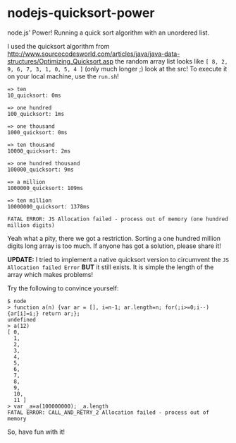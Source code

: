 nodejs-quicksort-power
======================

node.js' Power! Running a quick sort algorithm with an unordered list.

I used the quicksort algorithm from http://www.sourcecodesworld.com/articles/java/java-data-structures/Optimizing_Quicksort.asp
the random array list looks like `[ 8, 2, 9, 6, 7, 3, 1, 0, 5, 4 ]` (only much longer ;)
look at the src! To execute it on your local machine, use the `run.sh`!

```shell
=> ten
10_quicksort: 0ms

=> one hundred
100_quicksort: 1ms

=> one thousand
1000_quicksort: 0ms

=> ten thousand
10000_quicksort: 2ms

=> one hundred thousand
100000_quicksort: 9ms

=> a million
1000000_quicksort: 109ms

=> ten million
10000000_quicksort: 1378ms

FATAL ERROR: JS Allocation failed - process out of memory (one hundred million digits)
```

Yeah what a pity, there we got a restriction. Sorting a one hundred million digits long array is too much. If anyone has got a solution, please share it!

**UPDATE:** I tried to implement a native quicksort version to circumvent the `JS Allocation failed Error` __BUT__ it still exists. It is simple the length of the array which makes problems! 

Try the following to convince yourself:

```shell
$ node
> function a(n) {var ar = [], i=n-1; ar.length=n; for(;i>=0;i--) {ar[i]=i;} return ar;};
undefined
> a(12)
[ 0,
  1,
  2,
  3,
  4,
  5,
  6,
  7,
  8,
  9,
  10,
  11 ]
> var _a=a(100000000); _a.length
FATAL ERROR: CALL_AND_RETRY_2 Allocation failed - process out of memory
```

So, have fun with it!